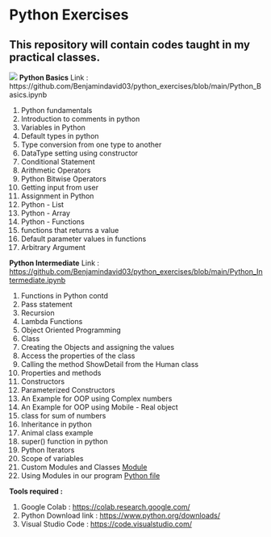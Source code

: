 # Python Exercises
## This repository will contain codes taught in my practical classes.
<img src="https://code.visualstudio.com/assets/home/home-screenshot-mac.png"/>
<b>Python Basics</b> 
Link : https://github.com/Benjamindavid03/python_exercises/blob/main/Python_Basics.ipynb

1. Python fundamentals
2. Introduction to comments in python
3. Variables in Python
4. Default types in python
5. Type conversion from one type to another
6. DataType setting using constructor
7. Conditional Statement
8. Arithmetic Operators
9. Python Bitwise Operators
10. Getting input from user
11. Assignment in Python
12. Python - List
13. Python - Array
14. Python - Functions
15. functions that returns a value
16. Default parameter values in functions
17. Arbitrary Argument

<b>Python Intermediate</b> 
Link : https://github.com/Benjamindavid03/python_exercises/blob/main/Python_Intermediate.ipynb
1. Functions in Python contd
2. Pass statement
3. Recursion
4. Lambda Functions
5. Object Oriented Programming
6. Class
7. Creating the Objects and assigning the values
8. Access the properties of the class
9. Calling the method ShowDetail from the Human class
10. Properties and methods
11. Constructors
12. Parameterized Constructors
13. An Example for OOP using Complex numbers
14. An Example for OOP using Mobile - Real object
15. class for sum of numbers
16. Inheritance in python
17. Animal class example
18. super() function in python
19. Python Iterators
20. Scope of variables
21. Custom Modules and Classes <a href="https://github.com/Benjamindavid03/python_exercises/blob/main/maths.py">Module</a>
22. Using Modules in our program 
<a href="https://github.com/Benjamindavid03/python_exercises/blob/main/use.py">Python file</a>




<b>Tools required : </b>
1. Google Colab : https://colab.research.google.com/
2. Python Download link  : https://www.python.org/downloads/
3. Visual Studio Code : https://code.visualstudio.com/



